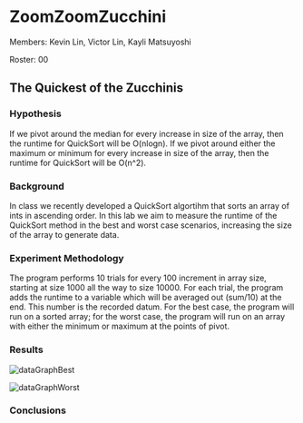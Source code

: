 # ZoomZoomZucchini
Members: Kevin Lin, Victor Lin, Kayli Matsuyoshi

Roster: 00

## The Quickest of the Zucchinis
   
### Hypothesis
   If we pivot around the median for every increase in size of the array, then  the runtime for QuickSort will be O(nlogn). If we pivot around either the maximum or minimum for every increase in size of the array, then the runtime for QuickSort will be O(n^2).
    
### Background
   In class we recently developed a QuickSort algortihm that sorts an array of ints in ascending order. In this lab we aim to measure the runtime of the QuickSort method in the best and worst case scenarios, increasing the size of the array to generate data.

### Experiment Methodology
   The program performs 10 trials for every 100 increment in array size, starting at size 1000 all the way to size 10000. For each trial, the program adds the runtime to a variable which will be averaged out (sum/10) at the end. This number is the recorded datum. For the best case, the program will run on a sorted array; for the worst case, the program will run on an array with either the minimum or maximum at the points of pivot.
    
### Results
![dataGraphBest]()

![dataGraphWorst]()

### Conclusions
